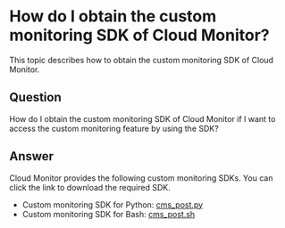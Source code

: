 # How do I obtain the custom monitoring SDK of Cloud Monitor?

This topic describes how to obtain the custom monitoring SDK of Cloud Monitor.

## Question

How do I obtain the custom monitoring SDK of Cloud Monitor if I want to access the custom monitoring feature by using the SDK?

## Answer

Cloud Monitor provides the following custom monitoring SDKs. You can click the link to download the required SDK.

-   Custom monitoring SDK for Python: [cms\_post.py](http://aliyun_portal_storage.oss-cn-hangzhou.aliyuncs.com/help%2Fjiankong%2Fcms_post.py)
-   Custom monitoring SDK for Bash: [cms\_post.sh](http://imgs-storage.cdn.aliyuncs.com/help/jiankong/cms_post.sh)

